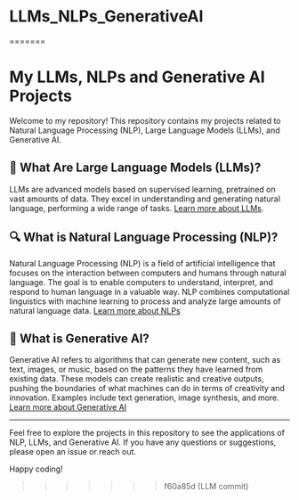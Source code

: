 # LLMs_NLPs_GenerativeAI
=======

# My LLMs, NLPs and Generative AI Projects

Welcome to my repository! This repository contains my projects related to Natural Language Processing (NLP), Large Language Models (LLMs), and Generative AI.

## 🧠 What Are Large Language Models (LLMs)?

LLMs are advanced models based on supervised learning, pretrained on vast amounts of data. They excel in understanding and generating natural language, performing a wide range of tasks. [Learn more about LLMs](https://www.ibm.com/topics/large-language-models).


## 🔍 What is Natural Language Processing (NLP)?

Natural Language Processing (NLP) is a field of artificial intelligence that focuses on the interaction between computers and humans through natural language. The goal is to enable computers to understand, interpret, and respond to human language in a valuable way. NLP combines computational linguistics with machine learning to process and analyze large amounts of natural language data. [Learn more about NLPs](https://aws.amazon.com/what-is/nlp/#:~:text=Natural%20language%20processing%20(NLP)%20is,manipulate%2C%20and%20comprehend%20human%20language.)


## 🎨 What is Generative AI?

Generative AI refers to algorithms that can generate new content, such as text, images, or music, based on the patterns they have learned from existing data. These models can create realistic and creative outputs, pushing the boundaries of what machines can do in terms of creativity and innovation. Examples include text generation, image synthesis, and more. [Learn more about Generative AI](https://cloud.google.com/use-cases/generative-ai?hl=en)




---

Feel free to explore the projects in this repository to see the applications of NLP, LLMs, and Generative AI. If you have any questions or suggestions, please open an issue or reach out.

Happy coding!


>>>>>>> f60a85d (LLM commit)
